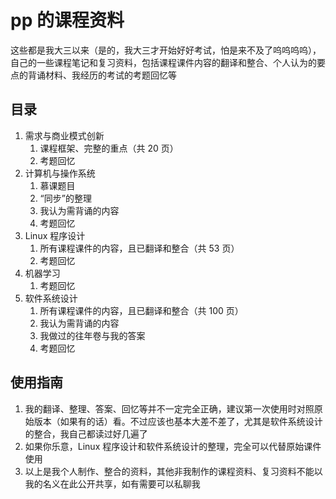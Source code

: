 # pp 的课程资料

这些都是我大三以来（是的，我大三才开始好好考试，怕是来不及了呜呜呜呜），自己的一些课程笔记和复习资料，包括课程课件内容的翻译和整合、个人认为的要点的背诵材料、我经历的考试的考题回忆等

## 目录

1. 需求与商业模式创新
   1. 课程框架、完整的重点（共 20 页）
   2. 考题回忆
2. 计算机与操作系统
   1. 慕课题目
   2. “同步”的整理
   3. 我认为需背诵的内容
   4. 考题回忆
3. Linux 程序设计
   1. 所有课程课件的内容，且已翻译和整合（共 53 页）
   2. 考题回忆
4. 机器学习
   1. 考题回忆
5. 软件系统设计
   1. 所有课程课件的内容，且已翻译和整合（共 100 页）
   2. 我认为需背诵的内容
   3. 我做过的往年卷与我的答案
   4. 考题回忆

## 使用指南

1. 我的翻译、整理、答案、回忆等并不一定完全正确，建议第一次使用时对照原始版本（如果有的话）看。不过应该也基本大差不差了，尤其是软件系统设计的整合，我自己都读过好几遍了
2. 如果你乐意，Linux 程序设计和软件系统设计的整理，完全可以代替原始课件使用
3. 以上是我个人制作、整合的资料，其他非我制作的课程资料、复习资料不能以我的名义在此公开共享，如有需要可以私聊我

